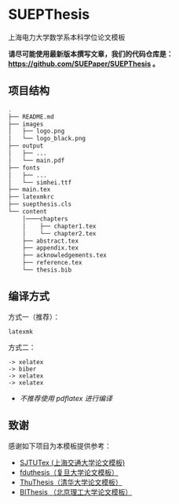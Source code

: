 # SUEPThesis

上海电力大学数学系本科学位论文模板

**请尽可能使用最新版本撰写文章，我们的代码仓库是：https://github.com/SUEPaper/SUEPThesis 。**

## 项目结构

```sh
.
├── README.md
├── images
│   ├── logo.png
│   └── logo_black.png
├── output
│   ├── ...
│   └── main.pdf
├── fonts
│   ├── ...
│   └── simhei.ttf
├── main.tex
├── latexmkrc
├── suepthesis.cls
└── content
    │────chapters
    │    ├── chapter1.tex
    │    └── chapter2.tex
    ├── abstract.tex
    ├── appendix.tex
    ├── acknowledgements.tex
    ├── reference.tex
    └── thesis.bib
```

## 编译方式

方式一（推荐）：

```
latexmk
```

方式二：

```
-> xelatex
-> biber
-> xelatex
-> xelatex
```

- _不推荐使用 pdflatex 进行编译_

## 致谢

感谢如下项目为本模板提供参考：

- [SJTUTex (上海交通大学论文模板)](https://github.com/sjtug/SJTUTeX)
- [fduthesis（复旦大学论文模板）](https://github.com/stone-zeng/fduthesis)
- [ThuThesis（清华大学论文模板）](https://github.com/tuna/thuthesis)
- [BIThesis （北京理工大学论文模板）](https://github.com/BITNP/BIThesis)
